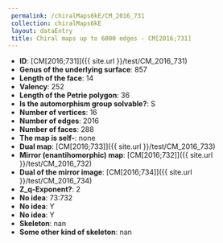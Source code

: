 ```yaml
--- 
 permalink: /chiralMaps6kE/CM_2016_731 
 collection: chiralMaps6kE
 layout: dataEntry
 title: Chiral maps up to 6000 edges - CM[2016;731]
---
```


- **ID**: [CM[2016;731]]({{ site.url }}/test/CM_2016_731)
- **Genus of the underlying surface**: 857
- **Length of the face**: 14
- **Valency**: 252
- **Length of the Petrie polygon**: 36
- **Is the automorphism group solvable?**: S
- **Number of vertices**: 16
- **Number of edges**: 2016
- **Number of faces**: 288
- **The map is self-**: none
- **Dual map**: [CM[2016;733]]({{ site.url }}/test/CM_2016_733)
- **Mirror (enantihomorphic) map**: [CM[2016;732]]({{ site.url }}/test/CM_2016_732)
- **Dual of the mirror image**: [CM[2016;734]]({{ site.url }}/test/CM_2016_734)
- **Z_q-Exponent?**: 2
- **No idea**:  73:732
- **No idea**: Y
- **No idea**: Y
- **Skeleton**: nan
- **Some other kind of skeleton**: nan
